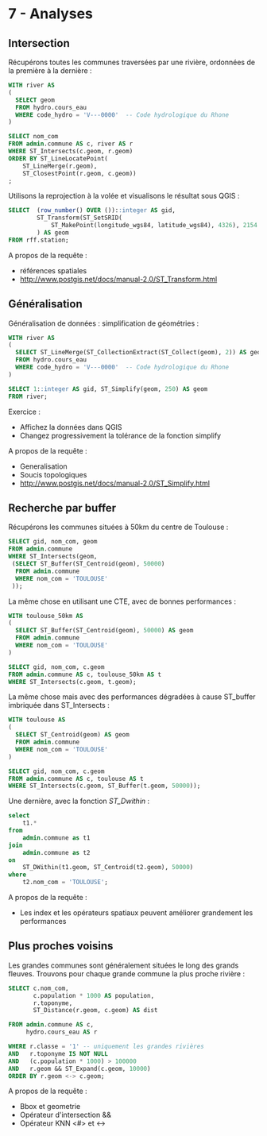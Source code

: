 7 - Analyses
============

Intersection
------------

Récupérons toutes les communes traversées par une rivière, ordonnées de la première à la dernière :


```SQL
WITH river AS
(
  SELECT geom
  FROM hydro.cours_eau
  WHERE code_hydro = 'V---0000'  -- Code hydrologique du Rhone
)

SELECT nom_com
FROM admin.commune AS c, river AS r
WHERE ST_Intersects(c.geom, r.geom)
ORDER BY ST_LineLocatePoint(
    ST_LineMerge(r.geom),
    ST_ClosestPoint(r.geom, c.geom))
;
```

Utilisons la reprojection à la volée et visualisons le résultat sous QGIS :

```SQL
SELECT  (row_number() OVER ())::integer AS gid,
        ST_Transform(ST_SetSRID(
            ST_MakePoint(longitude_wgs84, latitude_wgs84), 4326), 2154
        ) AS geom
FROM rff.station;
```


A propos de la requête :
- références spatiales
- http://www.postgis.net/docs/manual-2.0/ST_Transform.html

Généralisation
--------------

Généralisation de données : simplification de géométries :

```SQL
WITH river AS
(
  SELECT ST_LineMerge(ST_CollectionExtract(ST_Collect(geom), 2)) AS geom
  FROM hydro.cours_eau
  WHERE code_hydro = 'V---0000'  -- Code hydrologique du Rhone
)

SELECT 1::integer AS gid, ST_Simplify(geom, 250) AS geom
FROM river;
```

Exercice :
- Affichez la données dans QGIS
- Changez progressivement la tolérance de la fonction simplify

A propos de la requête :
- Generalisation
- Soucis topologiques
- http://www.postgis.net/docs/manual-2.0/ST_Simplify.html

Recherche par buffer
--------------------

Récupérons les communes situées à 50km du centre de Toulouse :


```SQL
SELECT gid, nom_com, geom
FROM admin.commune
WHERE ST_Intersects(geom,
 (SELECT ST_Buffer(ST_Centroid(geom), 50000)
  FROM admin.commune
  WHERE nom_com = 'TOULOUSE'
 ));
```

La même chose en utilisant une CTE, avec de bonnes performances :


```SQL
WITH toulouse_50km AS
(
  SELECT ST_Buffer(ST_Centroid(geom), 50000) AS geom
  FROM admin.commune
  WHERE nom_com = 'TOULOUSE'
)

SELECT gid, nom_com, c.geom
FROM admin.commune AS c, toulouse_50km AS t
WHERE ST_Intersects(c.geom, t.geom);
```

La même chose mais avec des performances dégradées à cause ST_buffer imbriquée dans ST_Intersects :


```SQL
WITH toulouse AS
(
  SELECT ST_Centroid(geom) AS geom
  FROM admin.commune
  WHERE nom_com = 'TOULOUSE'
)

SELECT gid, nom_com, c.geom
FROM admin.commune AS c, toulouse AS t
WHERE ST_Intersects(c.geom, ST_Buffer(t.geom, 50000));
```

Une dernière, avec la fonction _ST_Dwithin_ :

```SQL
select
    t1.*
from
    admin.commune as t1
join
    admin.commune as t2
on
    ST_DWithin(t1.geom, ST_Centroid(t2.geom), 50000)
where
    t2.nom_com = 'TOULOUSE';
```


A propos de la requête :

- Les index et les opérateurs spatiaux peuvent améliorer grandement les performances

Plus proches voisins
--------------------

Les grandes communes sont généralement situées le long des grands fleuves.
Trouvons pour chaque grande commune la plus proche rivière :


```SQL
SELECT c.nom_com,
       c.population * 1000 AS population,
       r.toponyme,
       ST_Distance(r.geom, c.geom) AS dist

FROM admin.commune AS c,
     hydro.cours_eau AS r

WHERE r.classe = '1' -- uniquement les grandes rivières
AND   r.toponyme IS NOT NULL
AND   (c.population * 1000) > 100000
AND   r.geom && ST_Expand(c.geom, 10000)
ORDER BY r.geom <-> c.geom;
```

A propos de la requête :

- Bbox et geometrie
- Opérateur d'intersection &&
- Opérateur KNN <#> et <->
